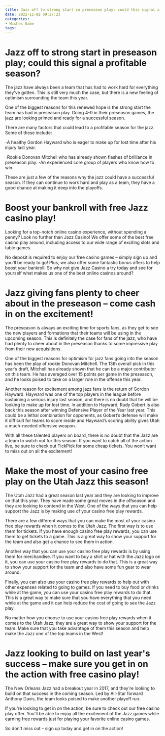 ```yaml
---
title: Jazz off to strong start in preseason play; could this signal a profitable season
date: 2022-11-02 09:27:23
categories:
- Wishes Game
tags:
---
```



#  Jazz off to strong start in preseason play; could this signal a profitable season?

The jazz have always been a team that has had to work hard for everything they’ve gotten. This is still very much the case, but there is a new feeling of optimism surrounding the team this year.

One of the biggest reasons for this renewed hope is the strong start the team has had in preseason play. Going 4-0 in their preseason games, the jazz are looking primed and ready for a successful season.

There are many factors that could lead to a profitable season for the jazz. Some of these include:
 

-A healthy Gordon Hayward who is eager to make up for lost time after his injury last year.
 
-Rookie Donovan Mitchell who has already shown flashes of brilliance in preseason play. 
-An experienced core group of players who know how to win. 

These are just a few of the reasons why the jazz could have a successful season. If they can continue to work hard and play as a team, they have a good chance at making it deep into the playoffs.

#  Boost your bankroll with free Jazz casino play!

Looking for a top-notch online casino experience, without spending a penny? Look no further than Jazz Casino! We offer some of the best free casino play around, including access to our wide range of exciting slots and table games.

No deposit is required to enjoy our free casino games – simply sign up and you'll be ready to go! Plus, we also offer some fantastic bonus offers to help boost your bankroll. So why not give Jazz Casino a try today and see for yourself what makes us one of the best online casinos around?

#  Jazz giving fans plenty to cheer about in the preseason – come cash in on the excitement!

The preseason is always an exciting time for sports fans, as they get to see the new players and formations that their teams will be using in the upcoming season. This is definitely the case for fans of the jazz, who have had plenty to cheer about in the preseason thanks to some impressive play from their new acquisitions.

One of the biggest reasons for optimism for jazz fans going into the season has been the play of rookie Donovan Mitchell. The 13th overall pick in this year’s draft, Mitchell has already shown that he can be a major contributor on this team. He has averaged over 15 points per game in the preseason, and he looks poised to take on a larger role in the offense this year.

Another reason for excitement among jazz fans is the return of Gordon Hayward. Hayward was one of the top players in the league before sustaining a serious injury last season, and there is no doubt that he will be looking to make up for lost time. In addition to Hayward, Rudy Gobert is also back this season after winning Defensive Player of the Year last year. This could be a lethal combination for opponents, as Gobert’s defense will make it difficult for teams to score inside and Hayward’s scoring ability gives Utah a much-needed offensive weapon.

With all these talented players on board, there is no doubt that the Jazz are a team to watch out for this season. If you want to catch all of the action live, be sure to check out TickPick for some cheap tickets. You won’t want to miss out on all the excitement!

#  Make the most of your casino free play on the Utah Jazz this season!

The Utah Jazz had a great season last year and they are looking to improve on that this year. They have made some great moves in the offseason and they are looking to contend in the West. One of the ways that you can help support the Jazz is by making use of your casino free play rewards.

There are a few different ways that you can make the most of your casino free play rewards when it comes to the Utah Jazz. The first way is to use them for tickets. If you have enough casino free play rewards, you can use them to get tickets to a game. This is a great way to show your support for the team and also get a chance to see them in action.

Another way that you can use your casino free play rewards is by using them for merchandise. If you want to buy a shirt or hat with the Jazz logo on it, you can use your casino free play rewards to do that. This is a great way to show your support for the team and also have some fun gear to wear around.

Finally, you can also use your casino free play rewards to help out with other expenses related to going to games. If you need to buy food or drinks while at the game, you can use your casino free play rewards to do that. This is a great way to make sure that you have everything that you need while at the game and it can help reduce the cost of going to see the Jazz play.

No matter how you choose to use your casino free play rewards when it comes to the Utah Jazz, they are a great way to show your support for the team. Make sure that you take advantage of them this season and help make the Jazz one of the top teams in the West!

#  Jazz looking to build on last year's success – make sure you get in on the action with free casino play!

The New Orleans Jazz had a breakout year in 2017, and they're looking to build on that success in the coming season. Led by All-Star forward Anthony Davis, the team looks poised to make another playoff run.

If you're looking to get in on the action, be sure to check out our free casino play offer. You'll be able to enjoy all the excitement of the Jazz games while earning free rewards just for playing your favorite online casino games.

So don't miss out – sign up today and get in on the action!